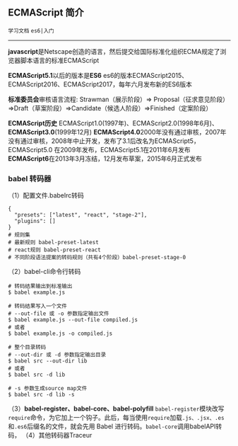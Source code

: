 ## ECMAScript 简介

`学习文档` `es6|入门`

---------------------------------
**javascript**是Netscape创造的语言，然后提交给国际标准化组织ECMA规定了浏览器脚本语言的标准ECMAScript

**ECMAScript5.1**以后的版本是**ES6**
es6的版本ECMAScript2015、ECMAScript2016、ECMAScript2017，每年六月发布新的ES6版本

**标准委员会**审核语言流程:
Strawman（展示阶段）=> Proposal（征求意见阶段）=>Draft（草案阶段）=>Candidate（候选人阶段）=>Finished（定案阶段）

**ECMAScript历史**
ECMAScript1.0(1997年)、ECMAScript2.0(1998年6月)、**ECMAScript3.0**(1999年12月)
**ECMAScript4.0**2000年没有通过审核，2007年没有通过审核，2008年中止开发，发布了3.1后改名为ECMAScript5，ECMAScript5.0 在2009年发布，ECMAScript5.1在2011年6月发布
**ECMAScript6**在2013年3月冻结，12月发布草案，2015年6月正式发布

### babel 转码器

（1）配置文件.babelrc转码
```
{
  "presets": ["latest", "react", "stage-2"],
  "plugins": []
}
# 规则集
# 最新规则 babel-preset-latest
# react规则 babel-preset-react
# 不同阶段语法提案的转码规则（共有4个阶段）babel-preset-stage-0
```
（2）babel-cli命令行转码
```
# 转码结果输出到标准输出
$ babel example.js

# 转码结果写入一个文件
# --out-file 或 -o 参数指定输出文件
$ babel example.js --out-file compiled.js
# 或者
$ babel example.js -o compiled.js

# 整个目录转码
# --out-dir 或 -d 参数指定输出目录
$ babel src --out-dir lib
# 或者
$ babel src -d lib

# -s 参数生成source map文件
$ babel src -d lib -s
```
（3）**babel-register、babel-core、babel-polyfill**
`babel-register`模块改写`require`命令，为它加上一个钩子。此后，每当使用`require`加载`.js、.jsx、.es`和`.es6`后缀名的文件，就会先用 Babel 进行转码。`babel-core`调用babelAPI转码，
（4）其他转码器Traceur

